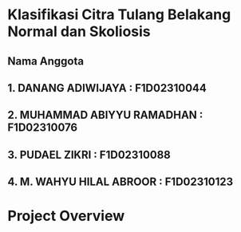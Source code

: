 # Klasifikasi Citra Tulang Belakang Normal dan Skoliosis

## Nama Anggota
## 1. DANANG ADIWIJAYA : F1D02310044
## 2. MUHAMMAD ABIYYU RAMADHAN : F1D02310076
## 3. PUDAEL ZIKRI : F1D02310088
## 4. M. WAHYU HILAL ABROOR : F1D02310123

# Project Overview
